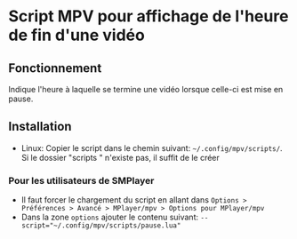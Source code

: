 # Script MPV pour affichage de l'heure de fin d'une vidéo

## Fonctionnement

Indique l'heure à laquelle se termine une vidéo lorsque celle-ci est mise en pause.

## Installation

- Linux: Copier le script dans le chemin suivant: ```~/.config/mpv/scripts/```. Si le dossier "scripts " n'existe pas, il suffit de le créer

### Pour les utilisateurs de SMPlayer

- Il faut forcer le chargement du script en allant dans ```Options > Préférences > Avancé > MPlayer/mpv > Options pour MPlayer/mpv```
- Dans la zone ```options``` ajouter le contenu suivant: ```--script="~/.config/mpv/scripts/pause.lua"```